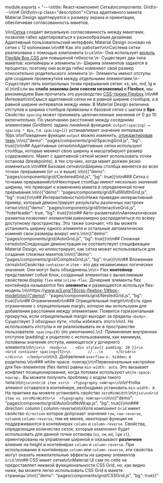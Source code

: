 module.exports = "---\ntitle: React-компонент Сетка\ncomponents: Grid\n---\n\n# Grid\n\n<p class=\"description\">Сетка адаптивного макета Material Design адаптируется к размеру экрана и ориентации, обеспечивая согласованность макетов.</p>\n\n[Сетка](https://material.io/design/layout/responsive-layout-grid.html) создает визуальную согласованность между макетами, позволяя гибко адаптироваться к разнообразным дизайнам. Адаптивный пользовательский интерфейс Material Design основан на сетке с 12 колонками.\n\n## Как это работает\n\nСистема сетки реализована с помощью компонента `Grid`:\n\n- Она использует [модуль Flexible Box CSS](https://www.w3.org/TR/css-flexbox-1/) для повышеной гибкости.\n- Существует два типа макетов: *контейнеры* и *элементы*.\n- Ширина элементов задается в процентах, поэтому они всегда гибко изменяют свой размер относительно родительского элемента.\n- Элементы имеют отступы для создания промежутков между отдельными элементами.\n- Существует пять контрольных точек прерывания сетки: xs, sm, md, lg и xl.\n\nЕсли вы **слабо знакомы (или совсем незнакомы) с Flexbox**, мы рекомендуем Вам прочитать это руководство [CSS-трюки Flexbox](https://css-tricks.com/snippets/css/a-guide-to-flexbox/).\n\n## Интервал\n\nСмысл адаптивной сетки не в равной ширине столбцов, а в равной ширине интервалов между ними. В Material Design величина отступов и ширина столбцов привязаны к базовой сетке с шагом в **8px**. Свойство `spacing` может принимать целочисленные значения от 0 до 10 включительно. По умолчанию расстояние между соседними элементами (GridItem) задано линейной функцией: `output(spacing) = spacing * 8px`, т.е. `spacing={2}` устанавливает значение интервала 16px.\n\nПоведение функции `output` можно изменить, [отредактировав тему](/customization/spacing/).\n\n{{\"demo\": \"pages/components/grid/SpacingGrid.js\", \"bg\": true}}\n\n## Адаптивные сетки\n\nАдаптивные сетки используют столбцы, которые меняют свою ширину и масштабируют размер содержимого. Макет с адаптивной сеткой может использовать точки останова (breakpoints), в тех случаях, когда макет должен резко измениться.\n\n### Базовая сетка\n\nШирина столбца меняется во всех точках прерывания (от `xs` и выше).\n\n{{\"demo\": \"pages/components/grid/CenteredGrid.js\", \"bg\": true}}\n\n### Сетка с точками прерывания\n\nНекоторые столбцы имеют несколько значений ширины, что приводит к изменению макета в определенной точке прерывания.\n\n{{\"demo\": \"pages/components/grid/FullWidthGrid.js\", \"bg\": true}}\n\n## Интерактивность\n\nНиже приведен интерактивный пример, который демонстрирует результаты различных настроек сетки:\n\n{{\"demo\": \"pages/components/grid/InteractiveGrid.js\", \"hideHeader\": true, \"bg\": true}}\n\n## Авто-разметка\n\nАвтоматическая разметка позволяет *элементам* равномерно распределяться по всему доступному пространству. Это также означает, что вы можете установить ширину одного *элемента* и остальные автоматически изменят свои размеры вокруг него.\n\n{{\"demo\": \"pages/components/grid/AutoGrid.js\", \"bg\": true}}\n\n## Сложная сетка\n\nСледующая демонстрация не соответствует спецификации Material Design, но иллюстрирует, как сетка может использоваться для создания сложных макетов.\n\n{{\"demo\": \"pages/components/grid/ComplexGrid.js\", \"bg\": true}}\n\n## Вложенная сетка\n\nСвойства `container` и `item` - это два независимых логических значения. Они могут быть объединены.\n\n> Flex **контейнер** представляет собой блок, созданный элементом с вычисляемым свойством display `flex` или `inline-flex`. Дочерние элементы flex контейнера называются flex **элементы** и размещаются используя flex-модель.\n\nhttps://www.w3.org/TR/css-flexbox-1/#box-model\n\n{{\"demo\": \"pages/components/grid/NestedGrid.js\", \"bg\": true}}\n\n## Ограничения\n\n### Отрицательный margin\n\nЕсть одно ограничение с отрицательным margin, которое мы используем для добавления расстояния между элементами. Появится горизонтальная прокрутка, если отрицательный margin выходит за пределы `<body>`. Существует 3 обходных пути, чтобы избежать этого:\n\n1. Не использовать отступы и не реализовывать их в пространстве пользователя. `spacing={0}` (по умолчанию).\n2. Применение внутренних отступов (padding) к родителю с использованием, как минимум, половины значения отступа, имеющегося у дочернего элемента:\n\n```jsx\n  <body>\n    <div style={{ padding: 20 }}>\n      <Grid container spacing={5}>\n        //...\n      </Grid>\n    </div>\n  </body>\n```\n\n3. Добавление `overflow-x: hidden;` к родителю.\n\n### white-space: nowrap;\n\nПервоначальные настройки для flex-элементов (flex items) равны `min-width: auto`. Это вызывает конфликт позиционирования, когда потомки используют `white-space: nowrap;`. Вы можете получить проблему с кодом такого типа:\n\n```jsx\n<Grid item xs>\n  <Typography noWrap>\n```\n\nЧтобы элемент оставался в контейнере, необходимо установить `min-width: 0`. На практике вы можете установить свойство `zeroMinWidth`:\n\n```jsx\n<Grid item xs zeroMinWidth>\n  <Typography noWrap>\n```\n\n{{\"demo\": \"pages/components/grid/AutoGridNoWrap.js\", \"bg\": true}}\n\n### direction: column | column-reverse\n\nХотя компонент `Grid` имеет свойство `direction` которое допускает значения `row`, `row-reverse`, `column`и `column-reverse`, тем не менее, некоторые функции не поддерживаются в контейнерах `column` и `column-reverse`. Свойства, определющие количество сеток, которые компонент будет использовать для данной точки останова (`xs`, `см`, `md`, `lg`и `xl`), ориентированы на управление шириной и оказывают **различное** влияние на height в контейнерах `column` и `column-reverse`. При использовании в контейнерах `column` или `column-reverse`, эти свойства могут оказать нежелательные эффекты на ширину элементов `Grid`.\n\n## CSS макет сетки\n\nMaterial UI сам по себе не предоставляет никакой функциональности CSS Grid, но, как видно ниже, вы можете легко использовать CSS Grid в макете страницы.\n\n{{\"demo\": \"pages/components/grid/CSSGrid.js\", \"bg\": true}}"